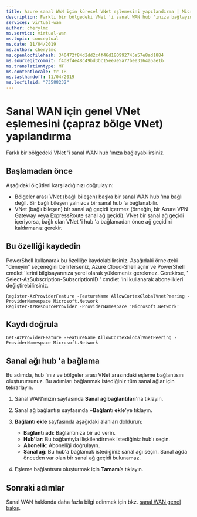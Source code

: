 ```yaml
---
title: Azure sanal WAN için küresel VNet eşlemesini yapılandırma | Microsoft Docs
description: Farklı bir bölgedeki VNet 'i sanal WAN hub 'ınıza bağlayın.
services: virtual-wan
author: cherylmc
ms.service: virtual-wan
ms.topic: conceptual
ms.date: 11/04/2019
ms.author: cherylmc
ms.openlocfilehash: 340472f84d2dd2c4f46d180992745a57e8ad1884
ms.sourcegitcommit: f4d8f4e48c49bd3bc15ee7e5a77bee3164a5ae1b
ms.translationtype: MT
ms.contentlocale: tr-TR
ms.lasthandoff: 11/04/2019
ms.locfileid: "73588232"
---
```

# <a name="configure-global-vnet-peering-cross-region-vnet-for-virtual-wan"></a>Sanal WAN için genel VNet eşlemesini (çapraz bölge VNet) yapılandırma

Farklı bir bölgedeki VNet 'i sanal WAN hub 'ınıza bağlayabilirsiniz.

## <a name="before-you-begin"></a>Başlamadan önce

Aşağıdaki ölçütleri karşıladığınızı doğrulayın:

* Bölgeler arası VNet (bağlı bileşen) başka bir sanal WAN hub 'ına bağlı değil. Bir bağlı bileşen yalnızca bir sanal hub 'a bağlanabilir.
* VNet (bağlı bileşen) bir sanal ağ geçidi içermez (örneğin, bir Azure VPN Gateway veya ExpressRoute sanal ağ geçidi). VNet bir sanal ağ geçidi içeriyorsa, bağlı olan VNet 'i hub 'a bağlamadan önce ağ geçidini kaldırmanız gerekir.

## <a name="register"></a>Bu özelliği kaydedin

PowerShell kullanarak bu özelliğe kaydolabilirsiniz. Aşağıdaki örnekteki "deneyin" seçeneğini belirlerseniz, Azure Cloud-Shell açılır ve PowerShell cmdlet 'lerini bilgisayarınıza yerel olarak yüklemeniz gerekmez. Gerekirse, ' Select-AzSubscription-SubscriptionID <subid>' cmdlet 'ini kullanarak abonelikleri değiştirebilirsiniz.

```azurepowershell-interactive
Register-AzProviderFeature -FeatureName AllowCortexGlobalVnetPeering -ProviderNamespace Microsoft.Network
Register-AzResourceProvider -ProviderNamespace 'Microsoft.Network'
```

## <a name="verify"></a>Kaydı doğrula

```azurepowershell-interactive
Get-AzProviderFeature -FeatureName AllowCortexGlobalVnetPeering -ProviderNamespace Microsoft.Network
```

## <a name="hub"></a>Sanal ağı hub 'a bağlama

Bu adımda, hub 'ınız ve bölgeler arası VNet arasındaki eşleme bağlantısını oluşturursunuz. Bu adımları bağlanmak istediğiniz tüm sanal ağlar için tekrarlayın.

1. Sanal WAN'ınızın sayfasında **Sanal ağ bağlantıları**'na tıklayın.
2. Sanal ağ bağlantısı sayfasında **+Bağlantı ekle**'ye tıklayın.
3. **Bağlantı ekle** sayfasında aşağıdaki alanları doldurun:

    * **Bağlantı adı**: Bağlantınıza bir ad verin.
    * **Hub'lar**: Bu bağlantıyla ilişkilendirmek istediğiniz hub'ı seçin.
    * **Abonelik**: Aboneliği doğrulayın.
    * **Sanal ağ**: Bu hub'a bağlamak istediğiniz sanal ağı seçin. Sanal ağda önceden var olan bir sanal ağ geçidi bulunamaz.
4. Eşleme bağlantısını oluşturmak için **Tamam**’a tıklayın.

## <a name="next-steps"></a>Sonraki adımlar

Sanal WAN hakkında daha fazla bilgi edinmek için bkz. [sanal WAN genel bakış](virtual-wan-about.md).